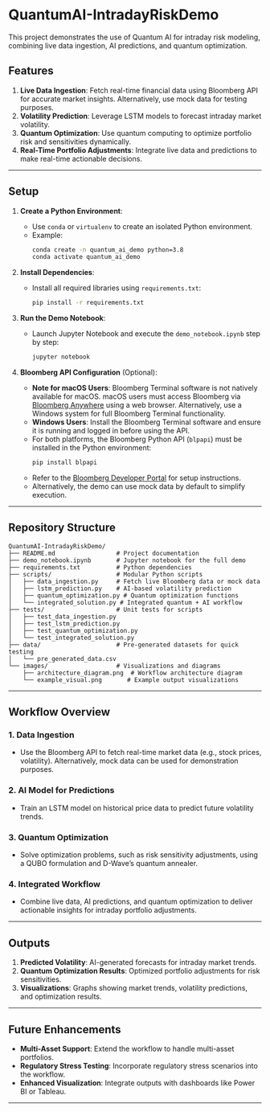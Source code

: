 # QuantumAI-IntradayRiskDemo

This project demonstrates the use of Quantum AI for intraday risk modeling, combining live data ingestion, AI predictions, and quantum optimization.

## Features

1. **Live Data Ingestion**: Fetch real-time financial data using Bloomberg API for accurate market insights. Alternatively, use mock data for testing purposes.
2. **Volatility Prediction**: Leverage LSTM models to forecast intraday market volatility.
3. **Quantum Optimization**: Use quantum computing to optimize portfolio risk and sensitivities dynamically.
4. **Real-Time Portfolio Adjustments**: Integrate live data and predictions to make real-time actionable decisions.

---

## Setup

1. **Create a Python Environment**:

   - Use `conda` or `virtualenv` to create an isolated Python environment.
   - Example:
     ```bash
     conda create -n quantum_ai_demo python=3.8
     conda activate quantum_ai_demo
     ```

2. **Install Dependencies**:

   - Install all required libraries using `requirements.txt`:
     ```bash
     pip install -r requirements.txt
     ```

3. **Run the Demo Notebook**:

   - Launch Jupyter Notebook and execute the `demo_notebook.ipynb` step by step:
     ```bash
     jupyter notebook
     ```

4. **Bloomberg API Configuration** (Optional):
   - **Note for macOS Users**: Bloomberg Terminal software is not natively available for macOS. macOS users must access Bloomberg via [Bloomberg Anywhere](https://bba.bloomberg.net/) using a web browser. Alternatively, use a Windows system for full Bloomberg Terminal functionality.
   - **Windows Users**: Install the Bloomberg Terminal software and ensure it is running and logged in before using the API.
   - For both platforms, the Bloomberg Python API (`blpapi`) must be installed in the Python environment:
     ```bash
     pip install blpapi
     ```
   - Refer to the [Bloomberg Developer Portal](https://www.bloomberg.com/professional/support/api-library/) for setup instructions.
   - Alternatively, the demo can use mock data by default to simplify execution.

---

## Repository Structure

```plaintext
QuantumAI-IntradayRiskDemo/
├── README.md                 # Project documentation
├── demo_notebook.ipynb       # Jupyter notebook for the full demo
├── requirements.txt          # Python dependencies
├── scripts/                  # Modular Python scripts
│   ├── data_ingestion.py     # Fetch live Bloomberg data or mock data
│   ├── lstm_prediction.py    # AI-based volatility prediction
│   ├── quantum_optimization.py # Quantum optimization functions
│   └── integrated_solution.py # Integrated quantum + AI workflow
├── tests/                    # Unit tests for scripts
│   ├── test_data_ingestion.py
│   ├── test_lstm_prediction.py
│   ├── test_quantum_optimization.py
│   └── test_integrated_solution.py
├── data/                     # Pre-generated datasets for quick testing
│   └── pre_generated_data.csv
└── images/                   # Visualizations and diagrams
    ├── architecture_diagram.png  # Workflow architecture diagram
    └── example_visual.png       # Example output visualizations
```

---

## Workflow Overview

### **1. Data Ingestion**

- Use the Bloomberg API to fetch real-time market data (e.g., stock prices, volatility). Alternatively, mock data can be used for demonstration purposes.

### **2. AI Model for Predictions**

- Train an LSTM model on historical price data to predict future volatility trends.

### **3. Quantum Optimization**

- Solve optimization problems, such as risk sensitivity adjustments, using a QUBO formulation and D-Wave’s quantum annealer.

### **4. Integrated Workflow**

- Combine live data, AI predictions, and quantum optimization to deliver actionable insights for intraday portfolio adjustments.

---

## Outputs

1. **Predicted Volatility**: AI-generated forecasts for intraday market trends.
2. **Quantum Optimization Results**: Optimized portfolio adjustments for risk sensitivities.
3. **Visualizations**: Graphs showing market trends, volatility predictions, and optimization results.

---

## Future Enhancements

- **Multi-Asset Support**: Extend the workflow to handle multi-asset portfolios.
- **Regulatory Stress Testing**: Incorporate regulatory stress scenarios into the workflow.
- **Enhanced Visualization**: Integrate outputs with dashboards like Power BI or Tableau.

---
